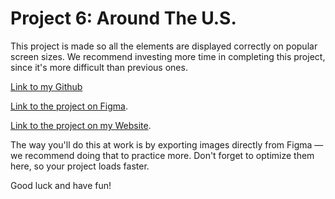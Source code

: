 # Project 6: Around The U.S.



This project is made so all the elements are displayed correctly on popular screen sizes. We recommend investing more time in completing this project, since it's more difficult than previous ones.


[Link to my Github](https://github.com/pinargulum/se_project_aroundthe-us-Project6.git)

[Link to the project on Figma](https://www.figma.com/file/ii4xxsJ0ghevUOcssTlHZv/Sprint-3%3A-Around-the-US?node-id=0%3A1).

[Link to the project on my Website](https://pinargulum.github.io/se_project_aroundthe-us-Project6).




The way you'll do this at work is by exporting images directly from Figma — we recommend doing that to practice more. Don't forget to optimize them here, so your project loads faster.

Good luck and have fun!
